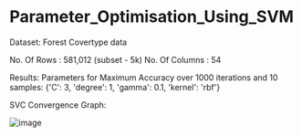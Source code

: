 # Parameter_Optimisation_Using_SVM

Dataset: Forest Covertype data

No. Of Rows : 581,012 (subset - 5k)
No. Of Columns : 54

Results:
Parameters for Maximum Accuracy over 1000 iterations and 10 samples:
{'C': 3, 'degree': 1, 'gamma': 0.1, 'kernel': 'rbf'}

SVC Convergence Graph:

![image](https://user-images.githubusercontent.com/77571896/233190635-621550d8-3b3a-4cc5-8fbb-3edbe74576f6.png)
